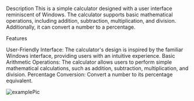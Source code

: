 Description
This is a simple calculator designed with a user interface reminiscent of Windows. The calculator supports basic mathematical operations, including addition, subtraction, multiplication, and division. Additionally, it can convert a number to a percentage.

Features

User-Friendly Interface: The calculator's design is inspired by the familiar Windows interface, providing users with an intuitive experience.
Basic Arithmetic Operations: The calculator allows users to perform simple mathematical calculations, such as addition, subtraction, multiplication, and division.
Percentage Conversion: Convert a number to its percentage equivalent.



![examplePic](https://github.com/mosqali/Calculator/assets/102695783/ceb7e142-1f1d-4699-b0ce-38730143ea07)


